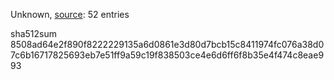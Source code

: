 Unknown, [source](https://dxvkcachehost.codepotatoes.de): 52 entries

sha512sum 8508ad64e2f890f8222229135a6d0861e3d80d7bcb15c8411974fc076a38d07c6b16717825693eb7e51ff9a59c19f838503ce4e6d6ff6f8b35e4f474c8eae993
